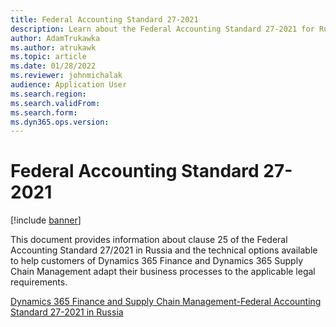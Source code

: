 ```yaml
---
title: Federal Accounting Standard 27-2021
description: Learn about the Federal Accounting Standard 27-2021 for Russia, including technical options to help customers adapt their business processes.
author: AdamTrukawka
ms.author: atrukawk
ms.topic: article
ms.date: 01/28/2022
ms.reviewer: johnmichalak
audience: Application User
ms.search.region: 
ms.search.validFrom:
ms.search.form: 
ms.dyn365.ops.version: 
---
```


# Federal Accounting Standard 27-2021

[!include [banner](../../includes/banner.md)]

This document provides information about clause 25 of the Federal Accounting Standard 27/2021 in Russia and the technical options available to help customers of Dynamics 365 Finance and Dynamics 365 Supply Chain Management adapt their business processes to the applicable legal requirements.

[Dynamics 365 Finance and Supply Chain Management-Federal Accounting Standard 27-2021 in Russia](https://servicetrust.microsoft.com/ViewPage/TrustDocumentsV3?command=Download&downloadType=Document&downloadId=cc7a904b-d553-43b3-94fd-58fa02e4f702&tab=7f51cb60-3d6c-11e9-b2af-7bb9f5d2d913&docTab=7f51cb60-3d6c-11e9-b2af-7bb9f5d2d913_Compliance_Guides)
